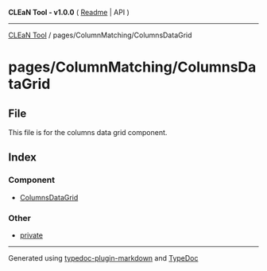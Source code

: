 **CLEaN Tool - v1.0.0** ( [Readme](../../../README.md) \| API )

***

[CLEaN Tool](../../../modules.md) / pages/ColumnMatching/ColumnsDataGrid

# pages/ColumnMatching/ColumnsDataGrid

## File

This file is for the columns data grid component.

## Index

### Component

- [ColumnsDataGrid](functions/ColumnsDataGrid.md)

### Other

- [private](private/README.md)

***

Generated using [typedoc-plugin-markdown](https://www.npmjs.com/package/typedoc-plugin-markdown) and [TypeDoc](https://typedoc.org/)

